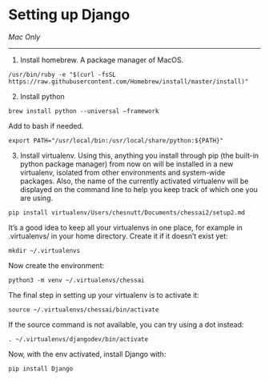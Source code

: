 # Setting up Django

_Mac Only_

---
1) Install homebrew. A package manager of MacOS.
```
/usr/bin/ruby -e "$(curl -fsSL https://raw.githubusercontent.com/Homebrew/install/master/install)"
```

2) Install python
```
brew install python --universal —framework
```
Add to bash if needed.
```
export PATH="/usr/local/bin:/usr/local/share/python:${PATH}"
```

3) Install virtualenv. Using this, anything you install through pip (the built-in python package manager) from now on will be installed in a new virtualenv, isolated from other environments and system-wide packages. Also, the name of the currently activated virtualenv will be displayed on the command line to help you keep track of which one you are using.
```
pip install virtualenv/Users/chesnutt/Documents/chessai2/setup2.md
```
It’s a good idea to keep all your virtualenvs in one place, for example in .virtualenvs/ in your home directory. Create it if it doesn’t exist yet:
```
mkdir ~/.virtualenvs
```
Now create the environment:
```
python3 -m venv ~/.virtualenvs/chessai
```
The final step in setting up your virtualenv is to activate it:
```
source ~/.virtualenvs/chessai/bin/activate
```
If the source command is not available, you can try using a dot instead:
```
. ~/.virtualenvs/djangodev/bin/activate
```
Now, with the env activated, install Django with:
```
pip install Django
```
